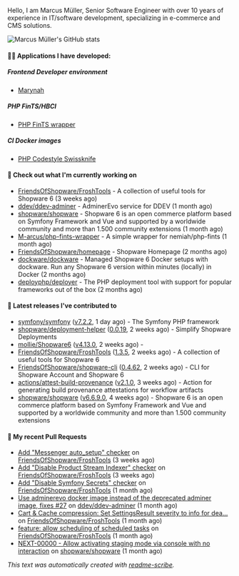 Hello, I am Marcus Müller, Senior Software Engineer with over 10 years of experience in IT/software development, specializing in e-commerce and CMS solutions.

![Marcus Müller's GitHub stats](https://github-readme-stats-six-peach-60.vercel.app/api?username=M-arcus&show=reviews,prs_merged,prs_merged_percentage&show_icons=true&rank_icon=default&number_format=long&disable_animations=true&cache_seconds=86400)

#### 👨‍💻 Applications I have developed:

##### Frontend Developer environment
- [Marynah](https://github.com/M-arcus/Marynah)

##### PHP FinTS/HBCI
- [PHP FinTS wrapper](https://github.com/M-arcus/php-fints-wrapper)

##### CI Docker images
- [PHP Codestyle Swissknife](https://github.com/M-arcus/php-codestyle-swissknife-docker)

#### 👷 Check out what I'm currently working on

- [FriendsOfShopware/FroshTools](https://github.com/FriendsOfShopware/FroshTools) - A collection of useful tools for Shopware 6 (3 weeks ago)
- [ddev/ddev-adminer](https://github.com/ddev/ddev-adminer) - AdminerEvo service for DDEV (1 month ago)
- [shopware/shopware](https://github.com/shopware/shopware) - Shopware 6 is an open commerce platform based on Symfony Framework and Vue and supported by a worldwide community and more than 1.500 community extensions (1 month ago)
- [M-arcus/php-fints-wrapper](https://github.com/M-arcus/php-fints-wrapper) - A simple wrapper for nemiah/php-fints (1 month ago)
- [FriendsOfShopware/homepage](https://github.com/FriendsOfShopware/homepage) - Shopware Homepage (2 months ago)
- [dockware/dockware](https://github.com/dockware/dockware) - Managed Shopware 6 Docker setups with dockware. Run any Shopware 6 version within minutes (locally) in Docker (2 months ago)
- [deployphp/deployer](https://github.com/deployphp/deployer) - The PHP deployment tool with support for popular frameworks out of the box (2 months ago)

#### 🔭 Latest releases I've contributed to

- [symfony/symfony](https://github.com/symfony/symfony) ([v7.2.2](https://github.com/symfony/symfony/releases/tag/v7.2.2), 1 day ago) - The Symfony PHP framework
- [shopware/deployment-helper](https://github.com/shopware/deployment-helper) ([0.0.19](https://github.com/shopware/deployment-helper/releases/tag/0.0.19), 2 weeks ago) - Simplify Shopware Deployments
- [mollie/Shopware6](https://github.com/mollie/Shopware6) ([v4.13.0](https://github.com/mollie/Shopware6/releases/tag/v4.13.0), 2 weeks ago) - 
- [FriendsOfShopware/FroshTools](https://github.com/FriendsOfShopware/FroshTools) ([1.3.5](https://github.com/FriendsOfShopware/FroshTools/releases/tag/1.3.5), 2 weeks ago) - A collection of useful tools for Shopware 6
- [FriendsOfShopware/shopware-cli](https://github.com/FriendsOfShopware/shopware-cli) ([0.4.62](https://github.com/FriendsOfShopware/shopware-cli/releases/tag/0.4.62), 2 weeks ago) - CLI for Shopware Account and Shopware 6
- [actions/attest-build-provenance](https://github.com/actions/attest-build-provenance) ([v2.1.0](https://github.com/actions/attest-build-provenance/releases/tag/v2.1.0), 3 weeks ago) - Action for generating build provenance attestations for workflow artifacts
- [shopware/shopware](https://github.com/shopware/shopware) ([v6.6.9.0](https://github.com/shopware/shopware/releases/tag/v6.6.9.0), 4 weeks ago) - Shopware 6 is an open commerce platform based on Symfony Framework and Vue and supported by a worldwide community and more than 1.500 community extensions

#### 🔨 My recent Pull Requests

- [Add &#34;Messenger auto_setup&#34; checker](https://github.com/FriendsOfShopware/FroshTools/pull/300) on [FriendsOfShopware/FroshTools](https://github.com/FriendsOfShopware/FroshTools) (3 weeks ago)
- [Add &#34;Disable Product Stream Indexer&#34; checker](https://github.com/FriendsOfShopware/FroshTools/pull/299) on [FriendsOfShopware/FroshTools](https://github.com/FriendsOfShopware/FroshTools) (3 weeks ago)
- [Add &#34;Disable Symfony Secrets&#34; checker](https://github.com/FriendsOfShopware/FroshTools/pull/298) on [FriendsOfShopware/FroshTools](https://github.com/FriendsOfShopware/FroshTools) (1 month ago)
- [Use adminerevo docker image instead of the deprecated adminer image, fixes #27](https://github.com/ddev/ddev-adminer/pull/30) on [ddev/ddev-adminer](https://github.com/ddev/ddev-adminer) (1 month ago)
- [Cart &amp; Cache compression: Set SettingsResult severity to info for dea…](https://github.com/FriendsOfShopware/FroshTools/pull/291) on [FriendsOfShopware/FroshTools](https://github.com/FriendsOfShopware/FroshTools) (1 month ago)
- [feature: allow scheduling of scheduled tasks](https://github.com/FriendsOfShopware/FroshTools/pull/290) on [FriendsOfShopware/FroshTools](https://github.com/FriendsOfShopware/FroshTools) (1 month ago)
- [NEXT-00000 - Allow activating staging mode via console with no interaction](https://github.com/shopware/shopware/pull/5402) on [shopware/shopware](https://github.com/shopware/shopware) (1 month ago)

*This text was automatically created with [readme-scribe](https://github.com/muesli/readme-scribe).*
